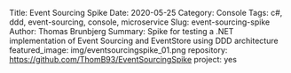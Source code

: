 Title: Event Sourcing Spike
Date: 2020-05-25
Category: Console
Tags: c#, ddd, event-sourcing, console, microservice
Slug: event-sourcing-spike
Author: Thomas Brunbjerg
Summary: Spike for testing a .NET implementation of Event Sourcing and EventStore using DDD architecture
featured_image: img/eventsourcingspike_01.png
repository: https://github.com/ThomB93/EventSourcingSpike
project: yes